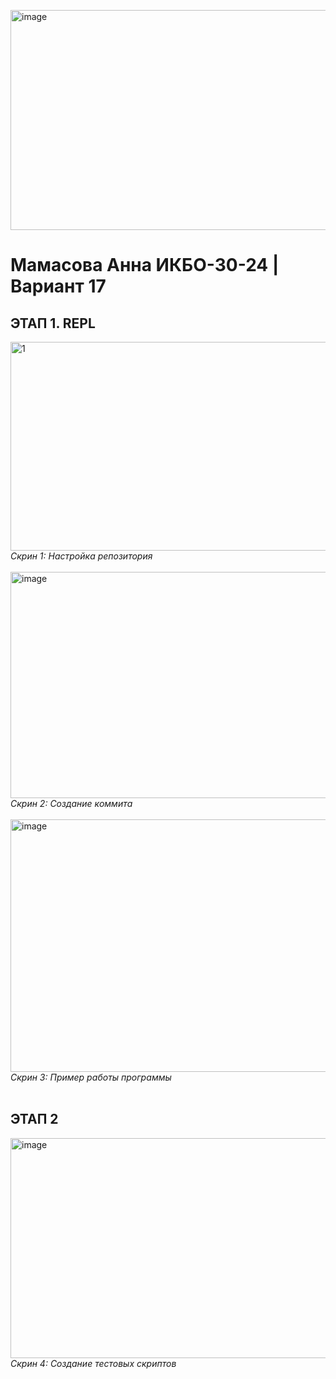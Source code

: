 <img width="880" height="352" alt="image" src="https://github.com/user-attachments/assets/9338e971-2b2f-4a5c-9d46-73e5f0396e2e" /><h1>Мамасова Анна ИКБО-30-24 | Вариант 17</h1>

<h2>ЭТАП 1. REPL</h2>

<img width="1677" height="334" alt="1" src="https://github.com/user-attachments/assets/028d2866-ec22-4eeb-a4cc-4784bf44a36b" />
<em>Скрин 1: Настройка репозитория</em>

<br>
<br>

<img width="1720" height="362" alt="image" src="https://github.com/user-attachments/assets/873ceff8-140f-49c0-b06e-06d5744b7e69" />
<em>Скрин 2: Создание коммита</em>

<br>
<br>

<img width="1092" height="404" alt="image" src="https://github.com/user-attachments/assets/3ec7d685-2e7e-4821-847d-ddf59cdb847e" />
<em>Скрин 3: Пример работы программы</em>

<br>
<br>

<h2>ЭТАП 2</h2>
<img width="880" height="352" alt="image" src="https://github.com/user-attachments/assets/56fe10bc-cd07-4131-a35e-e8b405b86ef8" />
<em>Скрин 4: Создание тестовых скриптов</em>

<br>
<br>

